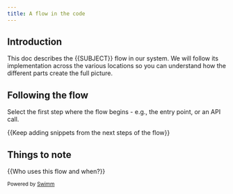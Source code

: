 ```yaml
---
title: A flow in the code
---
```

## Introduction

This doc describes the {{SUBJECT}} flow in our system. We will follow its implementation across the various locations so you can understand how the different parts create the full picture.

## Following the flow

<SwmSnippetPlaceholder>

Select the first step where the flow begins - e.g., the entry point, or an API call.

</SwmSnippetPlaceholder>

{{Keep adding snippets from the next steps of the flow}}

## Things to note

{{Who uses this flow and when?}}

<SwmMeta version="3.0.0" repo-id="Z2l0aHViJTNBJTNBd2lraSUzQSUzQUh1bWFub2lkLVJvYm90LUNsdWItUHVyZHVl" repo-name="wiki"><sup>Powered by [Swimm](https://app.swimm.io/)</sup></SwmMeta>
